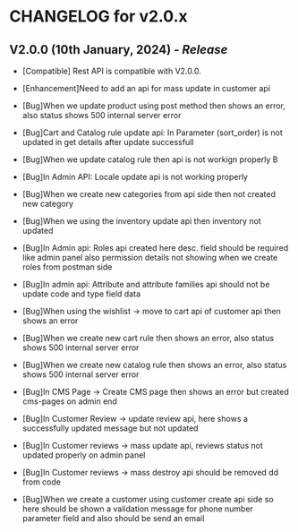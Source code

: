 # CHANGELOG for v2.0.x

## **V2.0.0 (10th January, 2024)** - _Release_

- [Compatible] Rest API is compatible with V2.0.0.

- [Enhancement]Need to add an api for mass update in customer api

- [Bug]When we update product using post method then shows an error, also status shows 500 internal server error

- [Bug]Cart and Catalog rule update api: In Parameter (sort_order) is not updated in get details after update successfull

- [Bug]When we update catalog rule then api is not workign properly B

- [Bug]In Admin API: Locale update api is not working properly

- [Bug]When we create new categories from api side then not created new category

- [Bug]When we using the inventory update api then inventory not updated

- [Bug]In Admin api: Roles api created here desc. field should be required like admin panel also permission details not showing when we create roles from postman side

- [Bug]In admin api: Attribute and attribute families api should not be update code and type field data

- [Bug]When using the wishlist -> move to cart api of customer api then shows an error

- [Bug]When we create new cart rule then shows an error, also status shows 500 internal server error

- [Bug]When we create new catalog rule then shows an error, also status shows 500 internal server error

- [Bug]In CMS Page -> Create CMS page then shows an error but created cms-pages on admin end

- [Bug]In Customer Review -> update review api, here shows a successfully updated message but not updated

- [Bug]In Customer reviews -> mass update api, reviews status not updated properly on admin panel

- [Bug]In Customer reviews -> mass destroy api should be removed dd from code

- [Bug]When we create a customer using customer create api side so here should be shown a validation message for  phone number parameter field and also should be send an email
